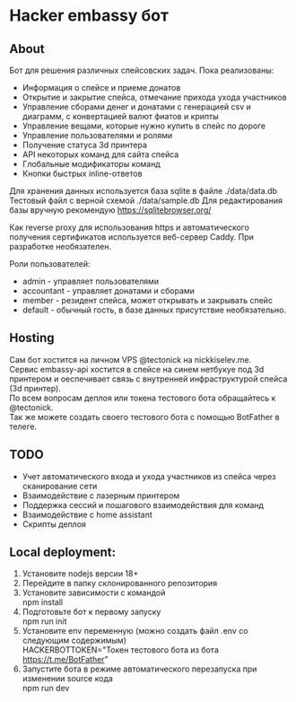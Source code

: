 # Hacker embassy бот
## About
Бот для решения различных спейсовских задач. Пока реализованы:
- Информация о спейсе и приеме донатов
- Открытие и закрытие спейса, отмечание прихода ухода участников
- Управление сборами денег и донатами с генерацией csv и диаграмм, с конвертацией валют фиатов и крипты
- Управление вещами, которые нужно купить в спейс по дороге
- Управление пользователями и ролями
- Получение статуса 3d принтера
- API некоторых команд для сайта спейса
- Глобальные модификаторы команд
- Кнопки быстрых inline-ответов

Для хранения данных используется база sqlite в файле ./data/data.db
Тестовый файл с верной схемой ./data/sample.db
Для редактирования базы вручную рекомендую https://sqlitebrowser.org/

Как reverse proxy для использования https и автоматического получения сертификатов используется веб-сервер Caddy. При разработке необязателен.

Роли пользователей: 
- admin - управляет пользователями
- accountant - управляет донатами и сборами
- member - резидент спейса, может открывать и закрывать спейс
- default - обычный гость, в базе данных присутствие необязательно.

## Hosting
Сам бот хостится на личном VPS @tectonick на nickkiselev.me.   
Сервис embassy-api хостится в спейсе на синем нетбукуе под 3d принтером и оеспечивает связь с внутренней инфраструктурой спейса (3d принтер).  
По всем вопросам деплоя или токена тестового бота обращайтесь к @tectonick.   
Так же можете создать своего тестового бота с помощью BotFather в телеге.  

## TODO
- Учет автоматического входа и ухода участников из спейса через сканирование сети
- Взаимодействие с лазерным принтером
- Поддержка сессий и пошагового взаимодействия для команд
- Взаимодействие с home assistant
- Скрипты деплоя

## Local deployment:
1. Установите nodejs версии 18+
2. Перейдите в папку склонированного репозитория
3. Установите зависимости с командой  
        npm install
4. Подготовьте бот к первому запуску  
        npm run init
5. Установите env переменную (можно создать файл .env со следующим содержимым)  
        HACKERBOTTOKEN="Токен тестового бота из бота https://t.me/BotFather"
6. Запустите бота в режиме автоматического перезапуска при изменении source кода  
        npm run dev
